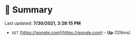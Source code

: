 # 📖 Summary
Last updated: **7/30/2021, 3:28:15 PM**

- `GET` [https://google.com](https://google.com) - **Up** (128ms)
